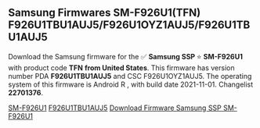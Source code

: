 <h2>Samsung Firmwares SM-F926U1(TFN) F926U1TBU1AUJ5/F926U1OYZ1AUJ5/F926U1TBU1AUJ5</h2>
Download the Samsung firmware for the ✅ <strong>Samsung SSP </strong> ⭐ <strong>SM-F926U1</strong> with product code <strong>TFN</strong> <strong> from United States</strong>. This firmware has version number PDA <strong>F926U1TBU1AUJ5</strong> and CSC F926U1OYZ1AUJ5. The operating system of this firmware is Android R , with build date 2021-11-01. Changelist <strong>22701376</strong>.


[SM-F926U1](https://samfirm.shop/samsung/model/SM-F926U1)
[F926U1TBU1AUJ5](https://samfirm.shop/samsung/pda/F926U1TBU1AUJ5)
[Download Firmware Samsung SSP SM-F926U1](https://samfirm.shop/samsung/firmware/470204)
